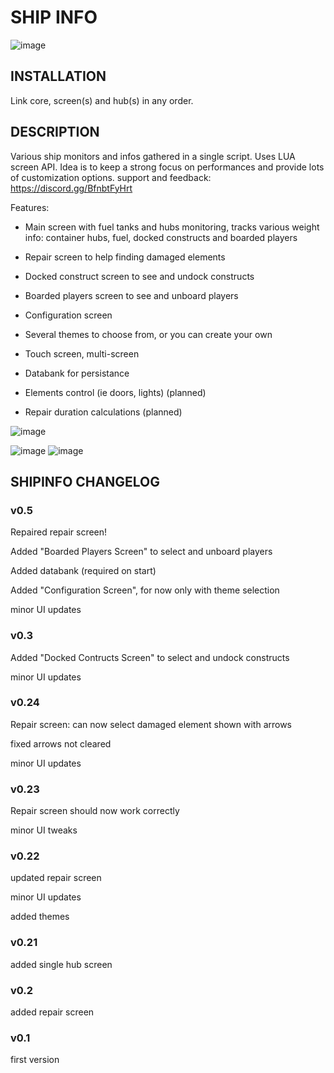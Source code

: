 
# SHIP INFO
![image](https://user-images.githubusercontent.com/93654396/147752305-23552679-a878-47fc-a91f-f7456f565146.png)

## INSTALLATION
Link core, screen(s) and hub(s) in any order.

## DESCRIPTION
Various ship monitors and infos gathered in a single script. Uses LUA screen API.
Idea is to keep a strong focus on performances and provide lots of customization options.
support and feedback: https://discord.gg/BfnbtFyHrt

Features:
- Main screen with fuel tanks and hubs monitoring, tracks various weight info: container hubs, fuel, docked constructs and boarded players
- Repair screen to help finding damaged elements
- Docked construct screen to see and undock constructs
- Boarded players screen to see and unboard players
- Configuration screen
- Several themes to choose from, or you can create your own
- Touch screen, multi-screen
- Databank for persistance

- Elements control (ie doors, lights) (planned)
- Repair duration calculations (planned)

![image](https://user-images.githubusercontent.com/93654396/148534290-fe6fad69-54af-4dc9-9dfb-1d578c011862.png)

![image](https://user-images.githubusercontent.com/93654396/148816214-c93df243-e73f-4ee8-b8f2-36b6d7978b81.png)
![image](https://user-images.githubusercontent.com/93654396/148828635-d335d96a-49cf-42af-b739-a87f0670adb7.png)

## SHIPINFO CHANGELOG

### v0.5
Repaired repair screen!

Added "Boarded Players Screen" to select and unboard players

Added databank (required on start)

Added "Configuration Screen", for now only with theme selection

minor UI updates

### v0.3
Added "Docked Contructs Screen" to select and undock constructs

minor UI updates

### v0.24
Repair screen: can now select damaged element shown with arrows

fixed arrows not cleared

minor UI updates

### v0.23
Repair screen should now work correctly

minor UI tweaks

### v0.22
updated repair screen

minor UI updates

added themes

### v0.21
added single hub screen

### v0.2
added repair screen

### v0.1
first version
